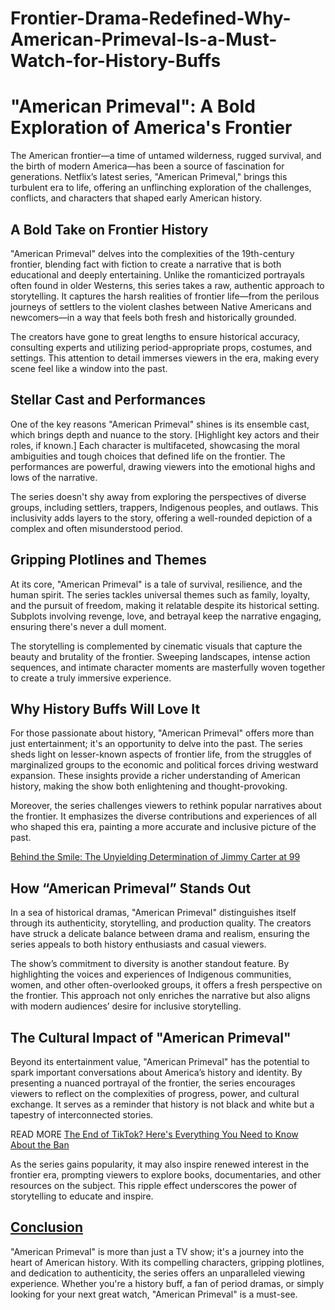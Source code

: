 # Frontier-Drama-Redefined-Why-American-Primeval-Is-a-Must-Watch-for-History-Buffs
# "American Primeval": A Bold Exploration of America's Frontier

The American frontier—a time of untamed wilderness, rugged survival, and the birth of modern America—has been a source of fascination for generations. Netflix’s latest series, "American Primeval," brings this turbulent era to life, offering an unflinching exploration of the challenges, conflicts, and characters that shaped early American history.

## A Bold Take on Frontier History

"American Primeval" delves into the complexities of the 19th-century frontier, blending fact with fiction to create a narrative that is both educational and deeply entertaining. Unlike the romanticized portrayals often found in older Westerns, this series takes a raw, authentic approach to storytelling. It captures the harsh realities of frontier life—from the perilous journeys of settlers to the violent clashes between Native Americans and newcomers—in a way that feels both fresh and historically grounded.

The creators have gone to great lengths to ensure historical accuracy, consulting experts and utilizing period-appropriate props, costumes, and settings. This attention to detail immerses viewers in the era, making every scene feel like a window into the past.

## Stellar Cast and Performances

One of the key reasons "American Primeval" shines is its ensemble cast, which brings depth and nuance to the story. [Highlight key actors and their roles, if known.] Each character is multifaceted, showcasing the moral ambiguities and tough choices that defined life on the frontier. The performances are powerful, drawing viewers into the emotional highs and lows of the narrative.

The series doesn't shy away from exploring the perspectives of diverse groups, including settlers, trappers, Indigenous peoples, and outlaws. This inclusivity adds layers to the story, offering a well-rounded depiction of a complex and often misunderstood period.

## Gripping Plotlines and Themes

At its core, "American Primeval" is a tale of survival, resilience, and the human spirit. The series tackles universal themes such as family, loyalty, and the pursuit of freedom, making it relatable despite its historical setting. Subplots involving revenge, love, and betrayal keep the narrative engaging, ensuring there's never a dull moment.

The storytelling is complemented by cinematic visuals that capture the beauty and brutality of the frontier. Sweeping landscapes, intense action sequences, and intimate character moments are masterfully woven together to create a truly immersive experience.

## Why History Buffs Will Love It

For those passionate about history, "American Primeval" offers more than just entertainment; it's an opportunity to delve into the past. The series sheds light on lesser-known aspects of frontier life, from the struggles of marginalized groups to the economic and political forces driving westward expansion. These insights provide a richer understanding of American history, making the show both enlightening and thought-provoking.

Moreover, the series challenges viewers to rethink popular narratives about the frontier. It emphasizes the diverse contributions and experiences of all who shaped this era, painting a more accurate and inclusive picture of the past.

[Behind the Smile: The Unyielding Determination of Jimmy Carter at 99](https://www.articlegiants.com/2025/01/behind-the-smile-the-unyielding-determination-of-jimmy-carter-at-99/)


## How “American Primeval” Stands Out

In a sea of historical dramas, "American Primeval" distinguishes itself through its authenticity, storytelling, and production quality. The creators have struck a delicate balance between drama and realism, ensuring the series appeals to both history enthusiasts and casual viewers.

The show’s commitment to diversity is another standout feature. By highlighting the voices and experiences of Indigenous communities, women, and other often-overlooked groups, it offers a fresh perspective on the frontier. This approach not only enriches the narrative but also aligns with modern audiences’ desire for inclusive storytelling.

## The Cultural Impact of "American Primeval"

Beyond its entertainment value, "American Primeval" has the potential to spark important conversations about America’s history and identity. By presenting a nuanced portrayal of the frontier, the series encourages viewers to reflect on the complexities of progress, power, and cultural exchange. It serves as a reminder that history is not black and white but a tapestry of interconnected stories.

READ MORE
[The End of TikTok? Here's Everything You Need to Know About the Ban](https://www.articlegiants.com/2025/01/the-end-of-tiktok-heres-everything-you-need-to-know-about-the-ban/)

As the series gains popularity, it may also inspire renewed interest in the frontier era, prompting viewers to explore books, documentaries, and other resources on the subject. This ripple effect underscores the power of storytelling to educate and inspire.

## [Conclusion](https://www.articlegiants.com/)

"American Primeval" is more than just a TV show; it's a journey into the heart of American history. With its compelling characters, gripping plotlines, and dedication to authenticity, the series offers an unparalleled viewing experience. Whether you're a history buff, a fan of period dramas, or simply looking for your next great watch, "American Primeval" is a must-see.
